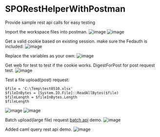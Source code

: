 # SPORestHelperWithPostman
Provide sample rest api calls for easy testing

Import the workspace files into postman.
![image](https://github.com/OS-Lee/SPORestHelperWithPostman/assets/40845109/cbdee67e-d98b-48a7-99bf-40219e386fc1)
![image](https://github.com/OS-Lee/SPORestHelperWithPostman/assets/40845109/e059205c-ad64-4b3a-9834-b63200ebabb8)


Get a valid cookie based on existing session. make sure the Fedauth is included:
![image](https://github.com/OS-Lee/SPORestHelperWithPostman/assets/40845109/bb1033b9-1edb-4df9-a504-a5a4ab8fd4e6)


Replace the variables as your own:
![image](https://github.com/OS-Lee/SPORestHelperWithPostman/assets/40845109/5e96ef61-9265-4dda-acf7-4ab0ec69b2bb)

Get web for test to test if the cookie works. DigestForPost for post request test.
![image](https://github.com/OS-Lee/SPORestHelperWithPostman/assets/40845109/456689c2-c17f-44be-959b-921457b690a2)

Test a file upload(post) request:
```
$file = 'C:\Temp\test0510.xlsx'  
$fileInBytes = [System.IO.File]::ReadAllBytes($file)
$fileLength = $fileInBytes.Length
$fileLength 
```
![image](https://github.com/OS-Lee/SPORestHelperWithPostman/assets/40845109/d957bbdb-2911-49d4-930d-da34babb09fb)
![image](https://github.com/OS-Lee/SPORestHelperWithPostman/assets/40845109/132343d1-9115-46be-87a3-2f7ce48727e3)

Batch upload(large file) request [batch api](batchupload.md) demo. 
![image](https://github.com/OS-Lee/SPORestHelperWithPostman/assets/40845109/66b7d94c-b11c-4b89-9c10-96b19f9bb2df)

Added caml query rest api demo.
![image](https://github.com/user-attachments/assets/13316db8-ea7c-4453-b4ef-3af27049fc1f)
